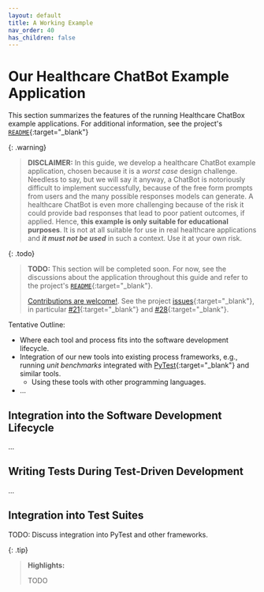 ```yaml
---
layout: default
title: A Working Example
nav_order: 40
has_children: false
---
```


# Our Healthcare ChatBot Example Application

This section summarizes the features of the running Healthcare ChatBox example applications. For additional information, see the project's [`README`]({{site.gh_edit_repository}}/){:target="_blank"}

{: .warning}
> **DISCLAIMER:** In this guide, we develop a healthcare ChatBot example application, chosen because it is a _worst case_ design challenge. Needless to say, but we will say it anyway, a ChatBot is notoriously difficult to implement successfully, because of the free form prompts from users and the many possible responses models can generate. A healthcare ChatBot is even more challenging because of the risk it could provide bad responses that lead to poor patient outcomes, if applied. Hence, **this example is only suitable for educational purposes**. It is not at all suitable for use in real healthcare applications and **_it must not be used_** in such a context. Use it at your own risk.

{: .todo}
> **TODO:** This section will be completed soon. For now, see the discussions about the application throughout this guide and refer to the project's [`README`]({{site.gh_edit_repository}}/){:target="_blank"}. 
>
> [Contributions are welcome!]({{site.baseurl}}/contributing). See the project [issues](https://github.com/The-AI-Alliance/ai-application-testing/issues/){:target="_blank"}, in particular [#21](https://github.com/The-AI-Alliance/ai-application-testing/issues/21){:target="_blank"} and [#28](https://github.com/The-AI-Alliance/ai-application-testing/issues/28){:target="_blank"}.

Tentative Outline:

* Where each tool and process fits into the software development lifecycle.
* Integration of our new tools into existing process frameworks, e.g., running _unit benchmarks_  integrated with [PyTest](https://docs.pytest.org/en/stable/){:target="_blank"} and similar tools.
	* Using these tools with other programming languages.
* ...

## Integration into the Software Development Lifecycle

...

## Writing Tests During Test-Driven Development

...

## Integration into Test Suites

TODO: Discuss integration into PyTest and other frameworks.

{: .tip}
> **Highlights:**
>
> TODO
